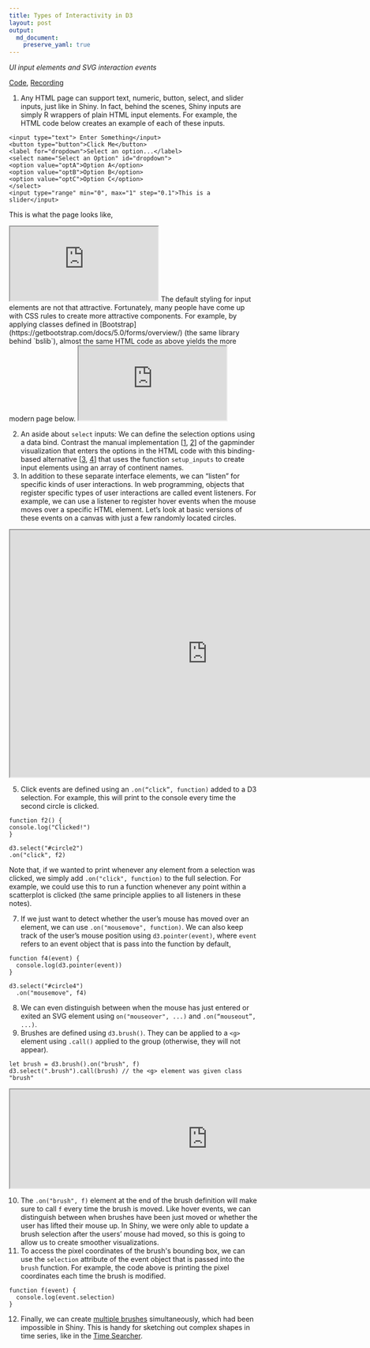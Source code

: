 ```yaml
---
title: Types of Interactivity in D3
layout: post
output:
  md_document:
    preserve_yaml: true
---
```


_UI input elements and SVG interaction events_

[Code](https://github.com/krisrs1128/stat679_code/tree/main/examples/week6/week6-1), [Recording](https://mediaspace.wisc.edu/media/Week%206%20-%201%3A%20Types%20of%20Interactivity%20in%20D3/1_xqbgmeha)

1. Any HTML page can support text, numeric, button, select, and slider inputs,
just like in Shiny. In fact, behind the scenes, Shiny inputs are simply R
wrappers of plain HTML input elements. For example, the HTML code below creates
an example of each of these inputs.
  ```
<input type="text"> Enter Something</input>
<button type="button">Click Me</button>
<label for="dropdown">Select an option...</label>
<select name="Select an Option" id="dropdown">
  <option value="optA">Option A</option>
  <option value="optB">Option B</option>
  <option value="optC">Option C</option>
</select>
<input type="range" min="0", max="1" step="0.1">This is a slider</input>
  ```
  This is what the page looks like,
  <iframe src="https://krisrs1128.github.io/stat679_code/examples/week6/week6-1/inputs.html"></iframe>
  The default styling for input elements are not that attractive. Fortunately,
  many people have come up with CSS rules to create more attractive components.
  For example, by applying classes defined in [Bootstrap](https://getbootstrap.com/docs/5.0/forms/overview/) (the same library behind `bslib`), almost the same HTML code as above yields the more modern page
  below.

  <iframe src="https://krisrs1128.github.io/stat679_code/examples/week6/week6-1/inputs-bs.html"></iframe>

2. An aside about `select` inputs: We can define the selection options using a
data bind. Contrast the manual implementation
[[1](https://github.com/krisrs1128/stat679_code/blob/main/examples/week6/week6-1/manual-select.html),
[2](https://github.com/krisrs1128/stat679_code/blob/main/examples/week6/week6-1/manual-select.js)]
of the gapminder visualization that enters the options in the HTML code with
this binding-based alternative
[[3](https://github.com/krisrs1128/stat679_code/blob/main/examples/week6/week6-1/d3-select.html),
[4](https://github.com/krisrs1128/stat679_code/blob/main/examples/week6/week6-1/d3-select.js)]
that uses the function `setup_inputs` to create input elements using an array
of continent names.
3. In addition to these separate interface elements, we can “listen” for
specific kinds of user interactions. In web programming, objects that register
specific types of user interactions are called event listeners. For example, we
can use a listener to register hover events when the mouse moves over a specific
HTML element. Let’s look at basic versions of these events on a canvas with just
a few randomly located circles.
<iframe src="https://krisrs1128.github.io/stat679_code/examples/week6/week6-1/svg-inputs.html" width=800 height=500></iframe>

5. Click events are defined using an `.on(“click”, function)` added to a D3
selection. For example, this will print to the console every time the second
circle is clicked.

  ```
function f2() {
  console.log("Clicked!")
}

d3.select("#circle2")
  .on("click", f2)
  ```
  Note that, if we wanted to print whenever any element from a selection was
  clicked, we simply add `.on("click", function)` to the full selection. For
  example, we could use this to run a function whenever any point within a
  scatterplot is clicked (the same principle applies to all listeners in these
  notes).

7. If we just want to detect whether the user’s mouse has moved over an element,
we can use `.on("mousemove", function)`. We can also keep track of the user’s
mouse position using `d3.pointer(event)`, where `event` refers to an event
object that is pass into the function by default,

  ```
  function f4(event) {
    console.log(d3.pointer(event))
  }

  d3.select("#circle4")
    .on("mousemove", f4)
  ```

8. We can even distinguish between when the mouse has just entered or exited an
SVG element using `on("mouseover", ...)` and `.on(“mouseout”, ...)`.
9. Brushes are defined using `d3.brush()`. They can be applied to a `<g>`
element using `.call()` applied to the group (otherwise, they will not appear).
  ```
  let brush = d3.brush().on("brush", f)
  d3.select(".brush").call(brush) // the <g> element was given class "brush"
  ```

  <iframe src="https://krisrs1128.github.io/stat679_code/examples/week6/week6-1/brush.html" width=800 height=200></iframe>

10. The `.on("brush", f)` element at the end of the brush definition will make
sure to call `f` every time the brush is moved. Like hover events, we can
distinguish between when brushes have been just moved or whether the user has
lifted their mouse up. In Shiny, we were only able to update a brush selection
after the users’ mouse had moved, so this is going to allow us to create
smoother visualizations.
11. To access the pixel coordinates of the brush's bounding box, we can use the
`selection` attribute of the event object that is passed into the `brush`
function. For example, the code above is printing the pixel coordinates each
time the brush is modified.

  ```
  function f(event) {
    console.log(event.selection)
  }
  ```

12. Finally, we can create [multiple
brushes](http://bl.ocks.org/ludwigschubert/0236fa8594c4b02711b2606a8f95f605)
simultaneously, which had been impossible in Shiny. This is handy for sketching
out complex shapes in time series, like in the [Time Searcher](https://hci.stanford.edu/courses/cs448b/papers/Hocheiser_TimeSearcher_2002-06.pdf).
